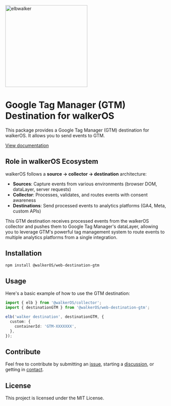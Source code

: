 <p align="left">
  <a href="https://elbwalker.com">
    <img title="elbwalker" src='https://www.elbwalker.com/img/elbwalker_logo.png' width="256px"/>
  </a>
</p>

# Google Tag Manager (GTM) Destination for walkerOS

This package provides a Google Tag Manager (GTM) destination for walkerOS. It
allows you to send events to GTM.

[View documentation](https://www.elbwalker.com/docs/destinations/web/gtm/)

## Role in walkerOS Ecosystem

walkerOS follows a **source → collector → destination** architecture:

- **Sources**: Capture events from various environments (browser DOM, dataLayer,
  server requests)
- **Collector**: Processes, validates, and routes events with consent awareness
- **Destinations**: Send processed events to analytics platforms (GA4, Meta,
  custom APIs)

This GTM destination receives processed events from the walkerOS collector and
pushes them to Google Tag Manager's dataLayer, allowing you to leverage GTM's
powerful tag management system to route events to multiple analytics platforms
from a single integration.

## Installation

```sh
npm install @walkerOS/web-destination-gtm
```

## Usage

Here's a basic example of how to use the GTM destination:

```typescript
import { elb } from '@walkerOS/collector';
import { destinationGTM } from '@walkerOS/web-destination-gtm';

elb('walker destination', destinationGTM, {
  custom: {
    containerId: 'GTM-XXXXXXX',
  },
});
```

## Contribute

Feel free to contribute by submitting an
[issue](https://github.com/elbwalker/walkerOS/issues), starting a
[discussion](https://github.com/elbwalker/walkerOS/discussions), or getting in
[contact](https://calendly.com/elb-alexander/30min).

## License

This project is licensed under the MIT License.
